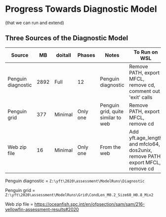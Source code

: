 # Progress Towards Diagnostic Model

(that we can run and extend)

## Three Sources of the Diagnostic Model

Source             |   MB | doitall | Phases   | Notes                              | To Run on WSL
------------------ | ---- | ------- | -------- | ---------------------------------- | -----------------------------------------------------------------------------
Penguin diagnostic | 2892 | Full    | 12       | Penguin diagnostic                 | Remove PATH, export MFCL, remove cd, comment out 'exit' calls
Penguin grid       |  377 | Minimal | Only one | Penguin grid, quite similar to web | Remove PATH, export MFCL, remove cd
Web zip file       |   16 | Minimal | Only one | From the web                       | Add yft.age_length and mfclo64, dos2unix, remove PATH, export MFCL, remove cd

Penguin diagnostic = `Z:\yft\2020\assessment\ModelRuns\Diagnostic`

Penguin grid = `Z:\yft\2020\assessment\ModelRuns\Grid\CondLen_M0.2_Size60_H0.8_Mix2`

Web zip file = https://oceanfish.spc.int/en/ofpsection/sam/sam/216-yellowfin-assessment-results#2020
